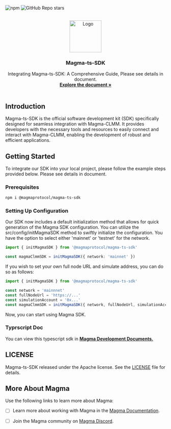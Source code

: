 <a name="readme-top"></a>

![npm](https://img.shields.io/npm/v/%40magmaprotocol%2FMagma-ts-SDK?logo=npm&logoColor=rgb)
![GitHub Repo stars](https://img.shields.io/github/stars/MagmaFinanceIO/magma_clmm_sdk?logo=github)

<!-- PROJECT LOGO -->
<br />
<div align="center">
  <a >
    <img src="https://app.magmafinance.io/magma.svg" alt="Logo" width="100" height="100">
  </a>

  <h3 align="center">Magma-ts-SDK</h3>

  <p align="center">
    Integrating Magma-ts-SDK: A Comprehensive Guide, Please see details in document.
    <br />
    <a href="https://github.com/MagmaFinanceIO/magma_sdk_doc"><strong>Explore the document »</strong></a>
<br />
    <br />
  </p>
</div>

## Introduction

Magma-ts-SDK is the official software development kit (SDK) specifically designed for seamless integration with Magma-CLMM. It provides developers with the necessary tools and resources to easily connect and interact with Magma-CLMM, enabling the development of robust and efficient applications.

## Getting Started

To integrate our SDK into your local project, please follow the example steps provided below.
Please see details in document.

### Prerequisites

```sh
npm i @magmaprotocol/magma-ts-sdk
```

### Setting Up Configuration

Our SDK now includes a default initialization method that allows for quick generation of the Magma SDK configuration. You can utilize the src/config/initMagmaSDK method to swiftly initialize the configuration. You have the option to select either 'mainnet' or 'testnet' for the network.

```typescript
import { initMagmaSDK } from '@magmaprotocol/magma-ts-sdk'

const magmaClmmSDK = initMagmaSDK({ network: 'mainnet' })
```

If you wish to set your own full node URL and simulate address, you can do so as follows:

```typescript
import { initMagmaSDK } from '@magmaprotocol/magma-ts-sdk'

const network = 'mainnnet'
const fullNodeUrl = 'https://...'
const simulationAccount = '0x...'
const magmaClmmSDK = initMagmaSDK({ network, fullNodeUrl, simulationAccount })
```

Now, you can start using Magma SDK.

### Typrscript Doc

You can view this typescript sdk in
<a href="https://github.com/MagmaFinanceIO/magma_sdk_doc"><strong> Magma Development Documents. </strong></a>
<br />

## LICENSE

Magma-ts-SDK released under the Apache license. See the [LICENSE](./LICENSE) file for details.

## More About Magma

Use the following links to learn more about Magma:

- [ ] Learn more about working with Magma in the [Magma Documentation]().

- [ ] Join the Magma community on [Magma Discord]().
